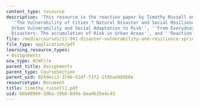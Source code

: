 ```yaml
---
content_type: resource
description: 'This resource is the reaction paper by Timothy Russell on the topics
  ''The Vulnerability of Cities ? Natural Disaster and Social Resilience'', ''Assessing
  Urban Vulnerability and Social Adaptation to Risk'', ''From Everydoay Hazards to
  Disasters: The accumulation of Risk in Urban Areas'', and ''Reaction''.'
file: /media/courses/11-941-disaster-vulnerability-and-resilience-spring-2005/6bb489662dba20bb8dda8aad635e4c43_timothy_russell1.pdf
file_type: application/pdf
learning_resource_types:
- Assignments
ocw_type: OCWFile
parent_title: Assignments
parent_type: CourseSection
parent_uid: 025decc2-3746-51df-f1f2-1fd5ad489b6e
resourcetype: Document
title: timothy_russell1.pdf
uid: 6bb48966-2dba-20bb-8dda-8aad635e4c43
---
```

